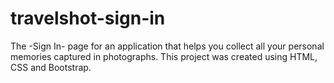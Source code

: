# travelshot-sign-in
The -Sign In- page for an application that helps you collect all your personal memories captured in photographs. This project was created using HTML, CSS and Bootstrap.
